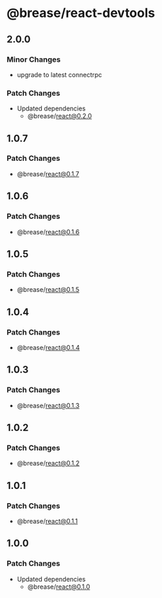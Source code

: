 # @brease/react-devtools

## 2.0.0

### Minor Changes

- upgrade to latest connectrpc

### Patch Changes

- Updated dependencies
  - @brease/react@0.2.0

## 1.0.7

### Patch Changes

- @brease/react@0.1.7

## 1.0.6

### Patch Changes

- @brease/react@0.1.6

## 1.0.5

### Patch Changes

- @brease/react@0.1.5

## 1.0.4

### Patch Changes

- @brease/react@0.1.4

## 1.0.3

### Patch Changes

- @brease/react@0.1.3

## 1.0.2

### Patch Changes

- @brease/react@0.1.2

## 1.0.1

### Patch Changes

- @brease/react@0.1.1

## 1.0.0

### Patch Changes

- Updated dependencies
  - @brease/react@0.1.0

